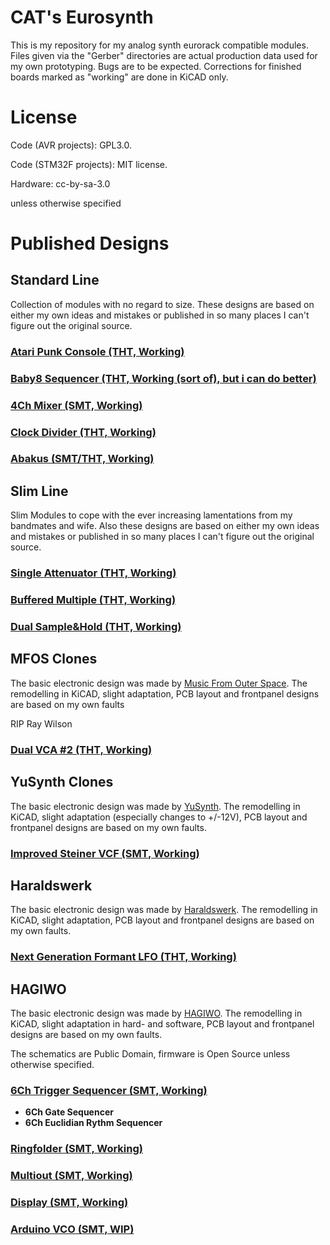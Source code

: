 <h1>CAT's Eurosynth</h1>
<p>This is my repository for my analog synth eurorack compatible modules. Files given via the "Gerber" directories are actual production data used for my own prototyping. Bugs are to be expected. Corrections for finished boards marked as "working" are done in KiCAD only.</p>
<h1>License</h1>
<p>Code (AVR projects): GPL3.0.</p>
<p>Code (STM32F projects): MIT license.</p>
<p>Hardware: cc-by-sa-3.0</p>
<p>unless otherwise specified</p>
<h1>Published Designs</p>
<h2>Standard Line</h2>
<p>Collection of modules with no regard to size. These designs are based on either my own ideas and mistakes or published in so many places I can't figure out the original source.</p>
<h3><a href="https://github.com/mzuelch/CATs-Eurosynth/tree/main/Modules/Standard%20Line/Atari%20Punk%20Console">Atari Punk Console (THT, Working)</a></h3>
<h3><a href="https://github.com/mzuelch/CATs-Eurosynth/tree/main/Modules/Standard%20Line/Baby8%20Sequencer">Baby8 Sequencer (THT, Working (sort of), but i can do better)</a></h3>
<h3><a href="https://github.com/mzuelch/CATs-Eurosynth/tree/main/Modules/Standard%20Line/4Ch%20Mixer">4Ch Mixer (SMT, Working)</a></h3>
<h3><a href="https://github.com/mzuelch/CATs-Eurosynth/tree/main/Modules/Standard%20Line/Clock%20Divider">Clock Divider (THT, Working)</a></h3>
<h3><a href="https://github.com/mzuelch/CATs-Eurosynth/tree/main/Modules/Standard%20Line/Abakus">Abakus (SMT/THT, Working)</a></h3>

<h2>Slim Line</h2>
<p>Slim Modules to cope with the ever increasing lamentations from my bandmates and wife. Also these designs are based on either my own ideas and mistakes or published in so many places I can't figure out the original source.</p>
<h3><a href="https://github.com/mzuelch/CATs-Eurosynth/tree/main/Modules/Slim%20Line/Attenuator">Single Attenuator (THT, Working)</a></h3>
<h3><a href="https://github.com/mzuelch/CATs-Eurosynth/tree/main/Modules/Slim%20Line/Buffered%20Multiple">Buffered Multiple (THT, Working)</a></h3>
<h3><a href="https://github.com/mzuelch/CATs-Eurosynth/tree/main/Modules/Slim%20Line/Sample%26Hold">Dual Sample&Hold (THT, Working)</a></h3>
<h2>MFOS Clones</h2>
<p>The basic electronic design was made by <a href="http://musicfromouterspace.com/">Music From Outer Space</a>.
The remodelling in KiCAD, slight adaptation, PCB layout and frontpanel designs are based on my own faults</p>
<p>RIP Ray Wilson</p>
<h3><a href="https://github.com/mzuelch/CATs-Eurosynth/tree/main/Modules/MFOS/Dual%20VCA%20%232">Dual VCA #2 (THT, Working)</a></h3>
<h2>YuSynth Clones</h2>
<p>The basic electronic design was made by <a href="https://yusynth.net">YuSynth</a>.
The remodelling in KiCAD, slight adaptation (especially changes to +/-12V), PCB layout and frontpanel designs are based on my own faults.</p>
<h3><a href="https://github.com/mzuelch/CATs-Eurosynth/tree/main/Modules/YuSynth/Improved%20Steiner%20VCF">Improved Steiner VCF (SMT, Working)</a></h3>
<h2>Haraldswerk</h2>
<p>The basic electronic design was made by <a href="https://www.haraldswerk.de/">Haraldswerk</a>.
The remodelling in KiCAD, slight adaptation, PCB layout and frontpanel designs are based on my own faults.</p>
<h3><a href="https://github.com/mzuelch/CATs-Eurosynth/tree/main/Modules/Haraldswerk/NGF-E%20LFO/">Next Generation Formant LFO (THT, Working)</a></h3>
<h2>HAGIWO</h2>
<p>The basic electronic design was made by <a href="https://www.youtube.com/channel/UCxErrnnVNEAAXPZvQFwobQw">HAGIWO</a>.
The remodelling in KiCAD, slight adaptation in hard- and software, PCB layout and frontpanel designs are based on my own faults.</p>
<p>The schematics are Public Domain, firmware is Open Source unless otherwise specified.</p>
<h3><a href="https://github.com/mzuelch/CATs-Eurosynth/tree/main/Modules/HAGIWO/6Ch%20Trigger%20Sequencer">6Ch Trigger Sequencer (SMT, Working)</a></h3>
<ul>
	<li><strong>6Ch Gate Sequencer</strong></li>
	<li><strong>6Ch Euclidian Rythm Sequencer</strong></li>
</ul>
<h3><a href="https://github.com/mzuelch/CATs-Eurosynth/tree/main/Modules/HAGIWO/Ringfolder">Ringfolder (SMT, Working)</a></h3>
<h3><a href="https://github.com/mzuelch/CATs-Eurosynth/tree/main/Modules/HAGIWO/Multiout">Multiout (SMT, Working)</a></h3>
<h3><a href="https://github.com/mzuelch/CATs-Eurosynth/tree/main/Modules/HAGIWO/Display">Display (SMT, Working)</a></h3>
<h3><a href="https://github.com/mzuelch/CATs-Eurosynth/tree/main/Modules/HAGIWO/Arduino%20VCO">Arduino VCO (SMT, WIP)</a></h3>
